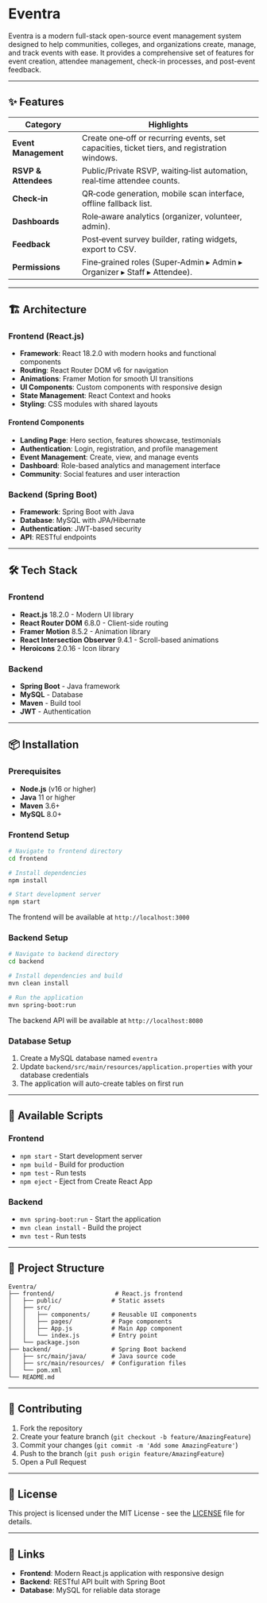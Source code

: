 # Eventra

Eventra is a modern full-stack open-source event management system designed to help communities, colleges, and organizations create, manage, and track events with ease.
It provides a comprehensive set of features for event creation, attendee management, check-in processes, and post-event feedback.

---
## ✨ Features

| Category            | Highlights                                                                 |
|---------------------|----------------------------------------------------------------------------|
| **Event Management** | Create one‑off or recurring events, set capacities, ticket tiers, and registration windows. |
| **RSVP & Attendees** | Public/Private RSVP, waiting‑list automation, real‑time attendee counts.   |
| **Check‑in**         | QR‑code generation, mobile scan interface, offline fallback list.          |
| **Dashboards**       | Role‑aware analytics (organizer, volunteer, admin).                        |
| **Feedback**         | Post‑event survey builder, rating widgets, export to CSV.                  |
| **Permissions**      | Fine‑grained roles (Super‑Admin ▸ Admin ▸ Organizer ▸ Staff ▸ Attendee).   |

---

## 🏗️ Architecture

### Frontend (React.js)
- **Framework**: React 18.2.0 with modern hooks and functional components
- **Routing**: React Router DOM v6 for navigation
- **Animations**: Framer Motion for smooth UI transitions
- **UI Components**: Custom components with responsive design
- **State Management**: React Context and hooks
- **Styling**: CSS modules with shared layouts

#### Frontend Components
- **Landing Page**: Hero section, features showcase, testimonials
- **Authentication**: Login, registration, and profile management
- **Event Management**: Create, view, and manage events
- **Dashboard**: Role-based analytics and management interface
- **Community**: Social features and user interaction

### Backend (Spring Boot)
- **Framework**: Spring Boot with Java
- **Database**: MySQL with JPA/Hibernate
- **Authentication**: JWT-based security
- **API**: RESTful endpoints

---

## 🛠️ Tech Stack

### Frontend
- **React.js** 18.2.0 - Modern UI library
- **React Router DOM** 6.8.0 - Client-side routing
- **Framer Motion** 8.5.2 - Animation library
- **React Intersection Observer** 9.4.1 - Scroll-based animations
- **Heroicons** 2.0.16 - Icon library

### Backend
- **Spring Boot** - Java framework
- **MySQL** - Database
- **Maven** - Build tool
- **JWT** - Authentication

---

## 📦 Installation

### Prerequisites
- **Node.js** (v16 or higher)
- **Java** 11 or higher
- **Maven** 3.6+
- **MySQL** 8.0+

### Frontend Setup
```bash
# Navigate to frontend directory
cd frontend

# Install dependencies
npm install

# Start development server
npm start
```

The frontend will be available at `http://localhost:3000`

### Backend Setup
```bash
# Navigate to backend directory
cd backend

# Install dependencies and build
mvn clean install

# Run the application
mvn spring-boot:run
```

The backend API will be available at `http://localhost:8080`

### Database Setup
1. Create a MySQL database named `eventra`
2. Update `backend/src/main/resources/application.properties` with your database credentials
3. The application will auto-create tables on first run

---

## 🚀 Available Scripts

### Frontend
- `npm start` - Start development server
- `npm build` - Build for production
- `npm test` - Run tests
- `npm eject` - Eject from Create React App

### Backend
- `mvn spring-boot:run` - Start the application
- `mvn clean install` - Build the project
- `mvn test` - Run tests

---

## 📁 Project Structure

```
Eventra/
├── frontend/                 # React.js frontend
│   ├── public/              # Static assets
│   ├── src/
│   │   ├── components/      # Reusable UI components
│   │   ├── pages/           # Page components
│   │   ├── App.js           # Main App component
│   │   └── index.js         # Entry point
│   └── package.json
├── backend/                 # Spring Boot backend
│   ├── src/main/java/       # Java source code
│   ├── src/main/resources/  # Configuration files
│   └── pom.xml
└── README.md
```

---

## 🤝 Contributing

1. Fork the repository
2. Create your feature branch (`git checkout -b feature/AmazingFeature`)
3. Commit your changes (`git commit -m 'Add some AmazingFeature'`)
4. Push to the branch (`git push origin feature/AmazingFeature`)
5. Open a Pull Request

---

## 📄 License

This project is licensed under the MIT License - see the [LICENSE](LICENSE) file for details.

---

## 🔗 Links

- **Frontend**: Modern React.js application with responsive design
- **Backend**: RESTful API built with Spring Boot
- **Database**: MySQL for reliable data storage
